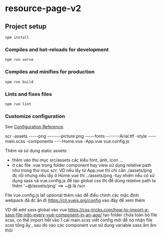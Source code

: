 # resource-page-v2

## Project setup
```
npm install
```

### Compiles and hot-reloads for development
```
npm run serve
```

### Compiles and minifies for production
```
npm run build
```

### Lints and fixes files
```
npm run lint
```

### Customize configuration
See [Configuration Reference](https://cli.vuejs.org/config/).

scr
-assets
-----png
-------picture.png
-----fonts
-------Arial.ttf
-style
----main.scss
-components
----Home.vue
-App.vue 
vue.config.js


Thêm và sử dụng static assets: 
- thêm vào thư mục src/assets các kiểu font, ảnh, icon ...
- ở các file .vue trong folder component hay view sử dụng relative path như trong thư mục scr: 
    VD nếu lấy từ App.vue thì chỉ cần ./assets/png đc rồi
    nhưng nếu lấy ở Home.vue thì ../assets/png
-tuy nhiên nếu có sử dụng sass và vue.config.js để tạo global css thì để dùng relative path ta thêm '~@/assets/png' ==> ~@ là /scr
    



File vue.config.js laf optional thêm vào để điều chỉnh các mặc định webpack đã đc ẩn đi
https://cli.vuejs.org/config  vào đây để xem thêm

VD để add sass global vào vue 
https://css-tricks.com/how-to-import-a-sass-file-into-every-vue-component-in-an-app/
tạo folder chứa toàn bộ file scss, co thể import hết vào 1 cái main.scss
viết config mới để nó nhận file scss tổng ấy , sau đó vào các component vue sử dụng variable sass ầm ầm thôi

